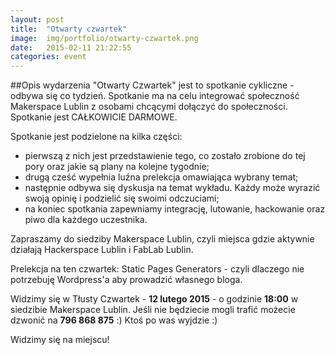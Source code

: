 ```yaml
---
layout: post
title:  "Otwarty czwartek"
image:  img/portfolio/otwarty-czwartek.png
date:   2015-02-11 21:22:55
categories: event
---
```


##Opis wydarzenia
"Otwarty Czwartek" jest to spotkanie cykliczne - odbywa się co tydzień. Spotkanie ma na celu integrować społeczność Makerspace Lublin z osobami chcącymi dołączyć do społeczności. Spotkanie jest CAŁKOWICIE DARMOWE. 

Spotkanie jest podzielone na kilka części:

  - pierwszą z nich jest przedstawienie tego, co zostało zrobione do tej pory oraz jakie są plany na kolejne tygodnie;
  - drugą cześć wypełnia luźna prelekcja omawiająca wybrany temat;
  - następnie odbywa się dyskusja na temat wykładu. Każdy może wyrazić swoją opinię i podzielić się swoimi odczuciami;
  - na koniec spotkania zapewniamy integrację, lutowanie, hackowanie oraz piwo dla każdego uczestnika.

Zapraszamy do siedziby Makerspace Lublin, czyli miejsca gdzie aktywnie działają Hackerspace Lublin i FabLab Lublin. 


Prelekcja na ten czwartek: 
Static Pages Generators - czyli dlaczego nie potrzebuję Wordpress'a aby prowadzić własnego bloga.


Widzimy się w Tłusty Czwartek - **12 lutego 2015** - o godzinie **18:00** w siedzibie Makerspace Lublin. Jeśli nie będziecie mogli trafić możecie dzwonić na **796 868 875** :) Ktoś po was wyjdzie :)

Widzimy się na miejscu!